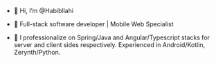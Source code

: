 - 👋 Hi, I’m @Habibllahi
- 👀 Full-stack software developer | Mobile Web Specialist

- 💞️ I professionalize on Spring/Java and Angular/Typescript stacks for server and client sides respectively. Experienced in Android/Kotlin, Zerynth/Python.

<!---
Habibllahi/Habibllahi is a ✨ special ✨ repository because its `README.md` (this file) appears on your GitHub proYou can click the Preview link to take a look at your changes.
--->
